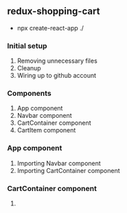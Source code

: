 ## redux-shopping-cart

- npx create-react-app ./

### Initial setup

1. Removing unnecessary files
2. Cleanup
3. Wiring up to github account

### Components

1. App component
2. Navbar component
3. CartContainer component
4. CartItem component

### App component

1. Importing Navbar component
2. Importing CartContainer component

### CartContainer component

1.
